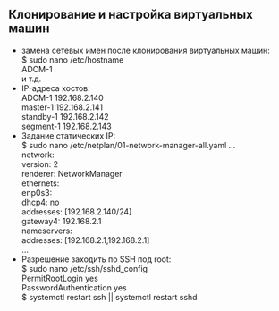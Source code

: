 ## Клонирование и настройка виртуальных машин ##

- замена сетевых имен после клонирования виртуальных машин:  
  $ sudo nano /etc/hostname  
  ADCM-1  
  и т.д.  
- IP-адреса хостов:   
   ADCM-1    192.168.2.140   
   master-1  192.168.2.141   
   standby-1 192.168.2.142   
   segment-1 192.168.2.143   
- Задание статических IP:   
  $ sudo nano /etc/netplan/01-network-manager-all.yaml
  ...   
  network:   
  version: 2   
  renderer: NetworkManager   
  ethernets:   
   enp0s3:   
     dhcp4: no   
     addresses: [192.168.2.140/24]   
     gateway4: 192.168.2.1   
     nameservers:   
         addresses: [192.168.2.1,192.168.2.1]   
  ...
- Разрешение заходить по SSH под root:   
$ sudo nano /etc/ssh/sshd_config   
PermitRootLogin yes   
PasswordAuthentication yes   
$ systemctl restart ssh || systemctl restart sshd
   
